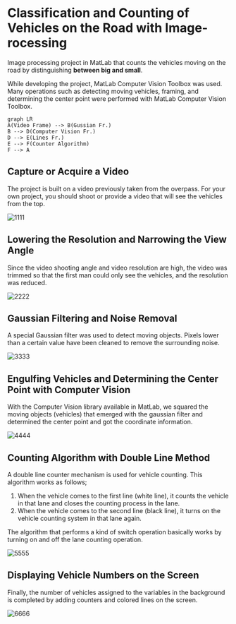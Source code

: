 # Classification and Counting of Vehicles on the Road with Image- rocessing
Image processing project in MatLab that counts the vehicles moving on the road by distinguishing **between big and small**.

While developing the project, MatLab Computer Vision Toolbox was used. Many operations such as detecting moving vehicles, framing, and determining the center point were performed with MatLab Computer Vision Toolbox.

```mermaid
graph LR
A(Video Frame) --> B(Gussian Fr.)
B --> D(Computer Vision Fr.)
D --> E(Lines Fr.)
E --> F(Counter Algorithm)
F --> A
```

## Capture or Acquire a Video

The project is built on a video previously taken from the overpass. For your own project, you should shoot or provide a video that will see the vehicles from the top.

![1111](https://user-images.githubusercontent.com/29388602/220310651-857b763f-6bfe-4dcb-9871-a1de786bfaa3.gif)


## Lowering the Resolution and Narrowing the View Angle

Since the video shooting angle and video resolution are high, the video was trimmed so that the first man could only see the vehicles, and the resolution was reduced.

![2222](https://user-images.githubusercontent.com/29388602/220310672-a706eb8a-d5c3-476d-917b-a6eeea3a0be7.gif)


## Gaussian Filtering and Noise Removal

A special Gaussian filter was used to detect moving objects. Pixels lower than a certain value have been cleaned to remove the surrounding noise.

![3333](https://user-images.githubusercontent.com/29388602/220310688-ad7e6d5e-417c-43cc-a138-b373eebc4f17.gif)


## Engulfing Vehicles and Determining the Center Point with Computer Vision

With the Computer Vision library available in MatLab, we squared the moving objects (vehicles) that emerged with the gaussian filter and determined the center point and got the coordinate information.

![4444](https://user-images.githubusercontent.com/29388602/220310696-321fc9b5-4236-4b89-b070-894c0e73d4cd.gif)


## Counting Algorithm with Double Line Method

A double line counter mechanism is used for vehicle counting. This algorithm works as follows;

1. When the vehicle comes to the first line (white line), it counts the vehicle in that lane and closes the counting process in the lane.
2. When the vehicle comes to the second line (black line), it turns on the vehicle counting system in that lane again.

The algorithm that performs a kind of switch operation basically works by turning on and off the lane counting operation.

![5555](https://user-images.githubusercontent.com/29388602/220310711-2fe4213f-9f01-426a-8219-8a456b8e2287.gif)


## Displaying Vehicle Numbers on the Screen

Finally, the number of vehicles assigned to the variables in the background is completed by adding counters and colored lines on the screen.

![6666](https://user-images.githubusercontent.com/29388602/220310728-2639300a-a87c-4e69-85bb-0ff2f9ac911a.gif)


